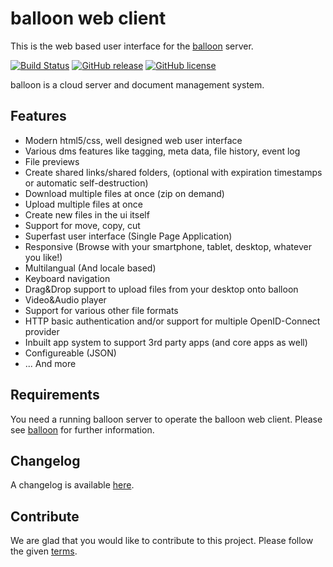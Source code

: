 # balloon web client

This is the web based user interface for the [balloon](https://github.com/gyselroth/balloon) server.

[![Build Status](https://travis-ci.org/gyselroth/balloon-client-web.svg)](https://travis-ci.org/gyselroth/balloon-client-web)
[![GitHub release](https://img.shields.io/github/release/gyselroth/balloon-client-web.svg)](https://github.com/gyselroth/balloon-client-web/releases)
[![GitHub license](https://img.shields.io/badge/license-GPL-blue.svg)](https://raw.githubusercontent.com/gyselroth/balloon-client-web/master/LICENSE)

balloon is a cloud server and document management system.

## Features

* Modern html5/css, well designed web user interface
* Various dms features like tagging, meta data, file history, event log
* File previews
* Create shared links/shared folders, (optional with expiration timestamps or automatic self-destruction)
* Download multiple files at once (zip on demand)
* Upload multiple files at once
* Create new files in the ui itself
* Support for move, copy, cut
* Superfast user interface (Single Page Application)
* Responsive (Browse with your smartphone, tablet, desktop, whatever you like!)
* Multilangual (And locale based)
* Keyboard navigation
* Drag&Drop support to upload files from your desktop onto balloon
* Video&Audio player
* Support for various other file formats
* HTTP basic authentication and/or support for multiple OpenID-Connect provider
* Inbuilt app system to support 3rd party apps (and core apps as well)
* Configureable (JSON)
* ... And more

## Requirements
You need a running balloon server to operate the balloon web client. Please see [balloon](https://github.com/gyselroth/balloon) for further information.

## Changelog
A changelog is available [here](https://github.com/gyselroth/balloon-client-web/CHANGELOG.md).

## Contribute
We are glad that you would like to contribute to this project. Please follow the given [terms](https://github.com/gyselroth/balloon-client-web/CONTRIBUTING.md).
